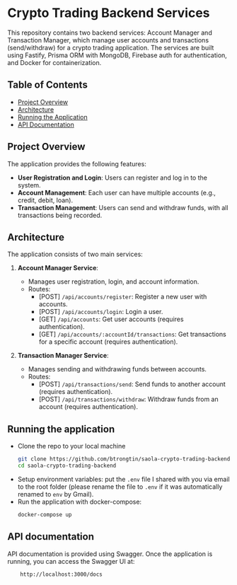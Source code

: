 # Crypto Trading Backend Services

This repository contains two backend services: Account Manager and Transaction Manager, which manage user accounts and transactions (send/withdraw) for a crypto trading application. The services are built using Fastify, Prisma ORM with MongoDB, Firebase auth for authentication, and Docker for containerization.

## Table of Contents

- [Project Overview](#project-overview)
- [Architecture](#architecture)
- [Running the Application](#running-the-application)
- [API Documentation](#api-documentation)

## Project Overview

The application provides the following features:

- **User Registration and Login**: Users can register and log in to the system.
- **Account Management**: Each user can have multiple accounts (e.g., credit, debit, loan).
- **Transaction Management**: Users can send and withdraw funds, with all transactions being recorded.

## Architecture

The application consists of two main services:

1. **Account Manager Service**:

   - Manages user registration, login, and account information.
   - Routes:
     - [POST] `/api/accounts/register`: Register a new user with accounts.
     - [POST] `/api/accounts/login`: Login a user.
     - [GET] `/api/accounts`: Get user accounts (requires authentication).
     - [GET] `/api/accounts/:accountId/transactions`: Get transactions for a specific account (requires authentication).

2. **Transaction Manager Service**:
   - Manages sending and withdrawing funds between accounts.
   - Routes:
     - [POST] `/api/transactions/send`: Send funds to another account (requires authentication).
     - [POST] `/api/transactions/withdraw`: Withdraw funds from an account (requires authentication).

## Running the application

- Clone the repo to your local machine
  ```bash
  git clone https://github.com/btrongtin/saola-crypto-trading-backend
  cd saola-crypto-trading-backend
  ```
- Setup environment variables: put the `.env` file I shared with you via email to the root folder (please rename the file to `.env` if it was automatically renamed to `env` by Gmail).
- Run the application with docker-compose:
  ```bash
  docker-compose up
  ```

## API documentation

API documentation is provided using Swagger. Once the application is running, you can access the Swagger UI at:

```bash
    http://localhost:3000/docs
```
